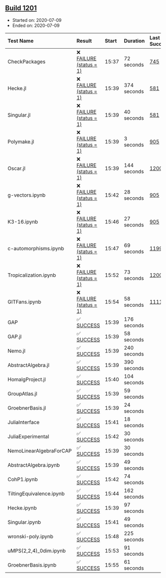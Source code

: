 ## [Build 1201](https://oscarci.mathematik.uni-kl.de/job/oscar-julia-1.4/1201/)

* Started on: 2020-07-09
* Ended on: 2020-07-09

| Test Name    | Result | Start | Duration | Last Success | First Failure |
|:-------------|:-------|:------|:---------|:-------------|:--------------|
| CheckPackages | ❌ [FAILURE (status = 1)](https://oscarci.mathematik.uni-kl.de/job/oscar-julia-1.4/1201/artifact/logs/build-1201/CheckPackages.log) | 15:37 | 72 seconds | [745](https://oscarci.mathematik.uni-kl.de/job/oscar-julia-1.4/745/) | [746](https://oscarci.mathematik.uni-kl.de/job/oscar-julia-1.4/746/) |
| Hecke.jl | ❌ [FAILURE (status = 1)](https://oscarci.mathematik.uni-kl.de/job/oscar-julia-1.4/1201/artifact/logs/build-1201/Hecke.jl.log) | 15:39 | 374 seconds | [581](https://oscarci.mathematik.uni-kl.de/job/oscar-julia-1.4/581/) | [582](https://oscarci.mathematik.uni-kl.de/job/oscar-julia-1.4/582/) |
| Singular.jl | ❌ [FAILURE (status = 1)](https://oscarci.mathematik.uni-kl.de/job/oscar-julia-1.4/1201/artifact/logs/build-1201/Singular.jl.log) | 15:39 | 40 seconds | [581](https://oscarci.mathematik.uni-kl.de/job/oscar-julia-1.4/581/) | [582](https://oscarci.mathematik.uni-kl.de/job/oscar-julia-1.4/582/) |
| Polymake.jl | ❌ [FAILURE (status = 1)](https://oscarci.mathematik.uni-kl.de/job/oscar-julia-1.4/1201/artifact/logs/build-1201/Polymake.jl.log) | 15:39 | 3 seconds | [905](https://oscarci.mathematik.uni-kl.de/job/oscar-julia-1.4/905/) | [907](https://oscarci.mathematik.uni-kl.de/job/oscar-julia-1.4/907/) |
| Oscar.jl | ❌ [FAILURE (status = 1)](https://oscarci.mathematik.uni-kl.de/job/oscar-julia-1.4/1201/artifact/logs/build-1201/Oscar.jl.log) | 15:39 | 144 seconds | [1200](https://oscarci.mathematik.uni-kl.de/job/oscar-julia-1.4/1200/) | [1201](https://oscarci.mathematik.uni-kl.de/job/oscar-julia-1.4/1201/) |
| g-vectors.ipynb | ❌ [FAILURE (status = 1)](https://oscarci.mathematik.uni-kl.de/job/oscar-julia-1.4/1201/artifact/logs/build-1201/g-vectors.ipynb.log) | 15:42 | 28 seconds | [905](https://oscarci.mathematik.uni-kl.de/job/oscar-julia-1.4/905/) | [907](https://oscarci.mathematik.uni-kl.de/job/oscar-julia-1.4/907/) |
| K3-16.ipynb | ❌ [FAILURE (status = 1)](https://oscarci.mathematik.uni-kl.de/job/oscar-julia-1.4/1201/artifact/logs/build-1201/K3-16.ipynb.log) | 15:46 | 27 seconds | [905](https://oscarci.mathematik.uni-kl.de/job/oscar-julia-1.4/905/) | [907](https://oscarci.mathematik.uni-kl.de/job/oscar-julia-1.4/907/) |
| c-automorphisms.ipynb | ❌ [FAILURE (status = 1)](https://oscarci.mathematik.uni-kl.de/job/oscar-julia-1.4/1201/artifact/logs/build-1201/c-automorphisms.ipynb.log) | 15:47 | 69 seconds | [1199](https://oscarci.mathematik.uni-kl.de/job/oscar-julia-1.4/1199/) | [1200](https://oscarci.mathematik.uni-kl.de/job/oscar-julia-1.4/1200/) |
| Tropicalization.ipynb | ❌ [FAILURE (status = 1)](https://oscarci.mathematik.uni-kl.de/job/oscar-julia-1.4/1201/artifact/logs/build-1201/Tropicalization.ipynb.log) | 15:52 | 73 seconds | [1200](https://oscarci.mathematik.uni-kl.de/job/oscar-julia-1.4/1200/) | [1201](https://oscarci.mathematik.uni-kl.de/job/oscar-julia-1.4/1201/) |
| GITFans.ipynb | ❌ [FAILURE (status = 1)](https://oscarci.mathematik.uni-kl.de/job/oscar-julia-1.4/1201/artifact/logs/build-1201/GITFans.ipynb.log) | 15:54 | 58 seconds | [1111](https://oscarci.mathematik.uni-kl.de/job/oscar-julia-1.4/1111/) | [1112](https://oscarci.mathematik.uni-kl.de/job/oscar-julia-1.4/1112/) |
| GAP | ✅ [SUCCESS](https://oscarci.mathematik.uni-kl.de/job/oscar-julia-1.4/1201/artifact/logs/build-1201/GAP.log) | 15:39 | 176 seconds |  |  |
| GAP.jl | ✅ [SUCCESS](https://oscarci.mathematik.uni-kl.de/job/oscar-julia-1.4/1201/artifact/logs/build-1201/GAP.jl.log) | 15:39 | 58 seconds |  |  |
| Nemo.jl | ✅ [SUCCESS](https://oscarci.mathematik.uni-kl.de/job/oscar-julia-1.4/1201/artifact/logs/build-1201/Nemo.jl.log) | 15:39 | 240 seconds |  |  |
| AbstractAlgebra.jl | ✅ [SUCCESS](https://oscarci.mathematik.uni-kl.de/job/oscar-julia-1.4/1201/artifact/logs/build-1201/AbstractAlgebra.jl.log) | 15:39 | 390 seconds |  |  |
| HomalgProject.jl | ✅ [SUCCESS](https://oscarci.mathematik.uni-kl.de/job/oscar-julia-1.4/1201/artifact/logs/build-1201/HomalgProject.jl.log) | 15:40 | 104 seconds |  |  |
| GroupAtlas.jl | ✅ [SUCCESS](https://oscarci.mathematik.uni-kl.de/job/oscar-julia-1.4/1201/artifact/logs/build-1201/GroupAtlas.jl.log) | 15:39 | 59 seconds |  |  |
| GroebnerBasis.jl | ✅ [SUCCESS](https://oscarci.mathematik.uni-kl.de/job/oscar-julia-1.4/1201/artifact/logs/build-1201/GroebnerBasis.jl.log) | 15:39 | 24 seconds |  |  |
| JuliaInterface | ✅ [SUCCESS](https://oscarci.mathematik.uni-kl.de/job/oscar-julia-1.4/1201/artifact/logs/build-1201/JuliaInterface.log) | 15:41 | 18 seconds |  |  |
| JuliaExperimental | ✅ [SUCCESS](https://oscarci.mathematik.uni-kl.de/job/oscar-julia-1.4/1201/artifact/logs/build-1201/JuliaExperimental.log) | 15:42 | 30 seconds |  |  |
| NemoLinearAlgebraForCAP | ✅ [SUCCESS](https://oscarci.mathematik.uni-kl.de/job/oscar-julia-1.4/1201/artifact/logs/build-1201/NemoLinearAlgebraForCAP.log) | 15:39 | 30 seconds |  |  |
| AbstractAlgebra.ipynb | ✅ [SUCCESS](https://oscarci.mathematik.uni-kl.de/job/oscar-julia-1.4/1201/artifact/logs/build-1201/AbstractAlgebra.ipynb.log) | 15:39 | 49 seconds |  |  |
| CohP1.ipynb | ✅ [SUCCESS](https://oscarci.mathematik.uni-kl.de/job/oscar-julia-1.4/1201/artifact/logs/build-1201/CohP1.ipynb.log) | 15:42 | 74 seconds |  |  |
| TiltingEquivalence.ipynb | ✅ [SUCCESS](https://oscarci.mathematik.uni-kl.de/job/oscar-julia-1.4/1201/artifact/logs/build-1201/TiltingEquivalence.ipynb.log) | 15:44 | 162 seconds |  |  |
| Hecke.ipynb | ✅ [SUCCESS](https://oscarci.mathematik.uni-kl.de/job/oscar-julia-1.4/1201/artifact/logs/build-1201/Hecke.ipynb.log) | 15:39 | 97 seconds |  |  |
| Singular.ipynb | ✅ [SUCCESS](https://oscarci.mathematik.uni-kl.de/job/oscar-julia-1.4/1201/artifact/logs/build-1201/Singular.ipynb.log) | 15:41 | 49 seconds |  |  |
| wronski-poly.ipynb | ✅ [SUCCESS](https://oscarci.mathematik.uni-kl.de/job/oscar-julia-1.4/1201/artifact/logs/build-1201/wronski-poly.ipynb.log) | 15:48 | 225 seconds |  |  |
| uMPS(2,2,4)_0dim.ipynb | ✅ [SUCCESS](https://oscarci.mathematik.uni-kl.de/job/oscar-julia-1.4/1201/artifact/logs/build-1201/uMPS-2-2-4-_0dim.ipynb.log) | 15:53 | 91 seconds |  |  |
| GroebnerBasis.ipynb | ✅ [SUCCESS](https://oscarci.mathematik.uni-kl.de/job/oscar-julia-1.4/1201/artifact/logs/build-1201/GroebnerBasis.ipynb.log) | 15:55 | 61 seconds |  |  |
